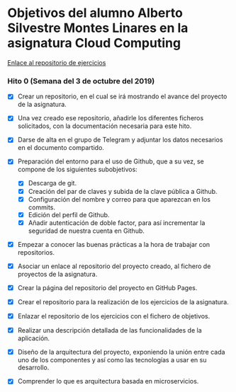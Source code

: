 # Objetivos del alumno Alberto Silvestre Montes Linares en la asignatura Cloud Computing

[Enlace al repositorio de ejercicios](https://github.com/albertosml/Ejercicios_CC)

### Hito 0 (Semana del 3 de octubre del 2019)

- [x] Crear un repositorio, en el cual se irá mostrando el avance del proyecto de la asignatura.
- [x] Una vez creado ese repositorio, añadirle los diferentes ficheros solicitados, con la documentación necesaria para este hito.
- [x] Darse de alta en el grupo de Telegram y adjuntar los datos necesarios en el documento compartido.
- [x] Preparación del entorno para el uso de Github, que a su vez, se compone de los siguientes subobjetivos:
	+ [x] Descarga de git.
	+ [x] Creación del par de claves y subida de la clave pública a Github.
	+ [x] Configuración del nombre y correo para que aparezcan en los commits.
	+ [x] Edición del perfil de Github.
	+ [x] Añadir autenticación de doble factor, para así incrementar la seguridad de nuestra cuenta en Github.
- [x] Empezar a conocer las buenas prácticas a la hora de trabajar con repositorios.
- [x] Asociar un enlace al repositorio del proyecto creado, al fichero de proyectos de la asignatura.
- [x] Crear la página del repositorio del proyecto en GitHub Pages.
- [x] Crear el repositorio para la realización de los ejercicios de la asignatura.
- [x] Enlazar el repositorio de los ejercicios con el fichero de objetivos.
- [x] Realizar una descripción detallada de las funcionalidades de la aplicación.
- [x] Diseño de la arquitectura del proyecto, exponiendo la unión entre cada uno de los componentes y así como las
tecnologías a usar en su desarrollo.
- [x] Comprender lo que es arquitectura basada en microservicios.
 

